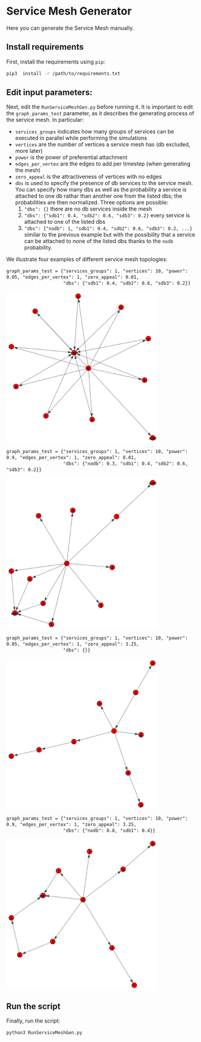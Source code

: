 # Service Mesh Generator
Here you can generate the Service Mesh manually.

## Install requirements
First, install the requirements using ``pip``:

```zsh
pip3  install -r /path/to/requirements.txt
```

## Edit input parameters:
Next, edit the ``RunServiceMeshGen.py`` before running it.
It is important to edit the `graph_params_test` parameter, as it describes the generating process of the service mesh.
In particular:

* `services_groups` indicates how many groups of services can be executed in parallel while performing the simulations 
* `vertices` are the number of vertices a service mesh has (db excluded, more later)
* `power` is the power of preferential attachment
* `edges_per_vertex` are the edges to add per timestep (when generating the mesh)
* `zero_appeal` is the attractiveness of vertices with no edges
* `dbs` is used to specify the presence of db services to the service mesh. You can specify how many dbs as well as the probability a service is attached to one db rathar than another one from the listed dbs; the probabilities are then normalized. Three options are possible:
    1. `"dbs": {}` there are no db services inside the mesh 
    1. `"dbs": {"sdb1": 0.4, "sdb2": 0.6, "sdb3": 0.2}` every service is attached to one of the listed dbs
    1. `"dbs": {"nodb": 1, "sdb1": 0.4, "sdb2": 0.6, "sdb3": 0.2, ...}` similar to the previous example but with the possibility that a service can be attached to none of the listed dbs thanks to the `nodb` probability.
  
We illustrate four examples of different service mesh topologies:
```
graph_params_test = {"services_groups": 1, "vertices": 10, "power": 0.05, "edges_per_vertex": 1, "zero_appeal": 0.01,
                     "dbs": {"sdb1": 0.4, "sdb2": 0.6, "sdb3": 0.2}}
```

<img align="center" width="400" height="400" src="../Docs/service_mesh_example_1.pdf">

```
graph_params_test = {"services_groups": 1, "vertices": 10, "power": 0.9, "edges_per_vertex": 1, "zero_appeal": 0.01,
                     "dbs": {"nodb": 0.3, "sdb1": 0.4, "sdb2": 0.6, "sdb3": 0.2}}
```

<img align="center" width="400" height="400" src="../Docs/service_mesh_example_2.pdf">

```
graph_params_test = {"services_groups": 1, "vertices": 10, "power": 0.05, "edges_per_vertex": 1, "zero_appeal": 3.25,
                     "dbs": {}}
```

<img align="center" width="400" height="400" src="../Docs/service_mesh_example_3.pdf">

```
graph_params_test = {"services_groups": 1, "vertices": 10, "power": 0.9, "edges_per_vertex": 1, "zero_appeal": 3.25,
                     "dbs": {"nodb": 0.8, "sdb1": 0.4}}
```

<img align="center" width="400" height="400" src="../Docs/service_mesh_example_4.pdf">

## Run the script
Finally, run the script:

```
python3 RunServiceMeshGen.py
```